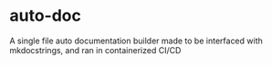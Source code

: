# auto-doc
A single file auto documentation builder made to be interfaced with mkdocstrings, and ran in containerized CI/CD
